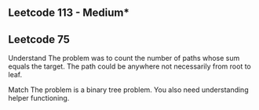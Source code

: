 ## Leetcode 113 - Medium*
## Leetcode 75

Understand
The problem was to count the number of paths whose sum equals the target. The path could be anywhere not necessarily from root to leaf.

Match
The problem is a binary tree problem. You also need understanding helper functioning.